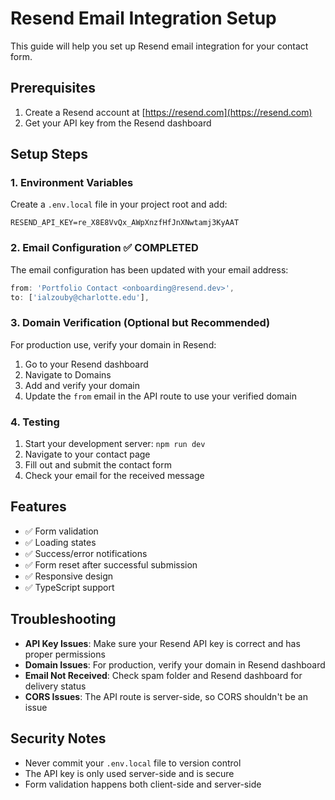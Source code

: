 # Resend Email Integration Setup

This guide will help you set up Resend email integration for your contact form.

## Prerequisites

1. Create a Resend account at [https://resend.com](https://resend.com)
2. Get your API key from the Resend dashboard

## Setup Steps

### 1. Environment Variables

Create a `.env.local` file in your project root and add:

```env
RESEND_API_KEY=re_X8E8VvQx_AWpXnzfHfJnXNwtamj3KyAAT
```

### 2. Email Configuration ✅ COMPLETED

The email configuration has been updated with your email address:

```typescript
from: 'Portfolio Contact <onboarding@resend.dev>',
to: ['ialzouby@charlotte.edu'],
```

### 3. Domain Verification (Optional but Recommended)

For production use, verify your domain in Resend:
1. Go to your Resend dashboard
2. Navigate to Domains
3. Add and verify your domain
4. Update the `from` email in the API route to use your verified domain

### 4. Testing

1. Start your development server: `npm run dev`
2. Navigate to your contact page
3. Fill out and submit the contact form
4. Check your email for the received message

## Features

- ✅ Form validation
- ✅ Loading states
- ✅ Success/error notifications
- ✅ Form reset after successful submission
- ✅ Responsive design
- ✅ TypeScript support

## Troubleshooting

- **API Key Issues**: Make sure your Resend API key is correct and has proper permissions
- **Domain Issues**: For production, verify your domain in Resend dashboard
- **Email Not Received**: Check spam folder and Resend dashboard for delivery status
- **CORS Issues**: The API route is server-side, so CORS shouldn't be an issue

## Security Notes

- Never commit your `.env.local` file to version control
- The API key is only used server-side and is secure
- Form validation happens both client-side and server-side 